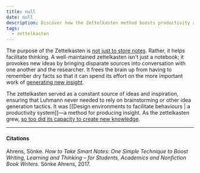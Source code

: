 ```yaml
---
title: null
date: null
description: Discover how the Zettelkasten method boosts productivity and creativity by organizing notes to generate new ideas and insights for effective knowledge work and writing.
tags:
  - zettelkasten
---
```


The purpose of the Zettelkasten is [ not just to store notes](). Rather, it helps facilitate thinking. A well-maintained zettelkasten isn't just a notebook; it provokes new ideas by bringing disparate sources into conversation with one another and the researcher. It frees the brain up from having to remember dry facts so that it can spend its effort on the more important work of [generating new insight]().

The zettelkasten served as a constant source of ideas and inspiration, ensuring that Luhmann never needed to rely on brainstorming or other idea generation tactics. It was [[Design environments to facilitate behaviours | a productivity system]]—a method for producing insight. As the zettelkasten grew, [ so too did its capacity to create new knowledge]().

---

#### Citations

Ahrens, Sönke. _How to Take Smart Notes: One Simple Technique to Boost Writing, Learning and Thinking – for Students, Academics and Nonfiction Book Writers_. Sönke Ahrens, 2017.

